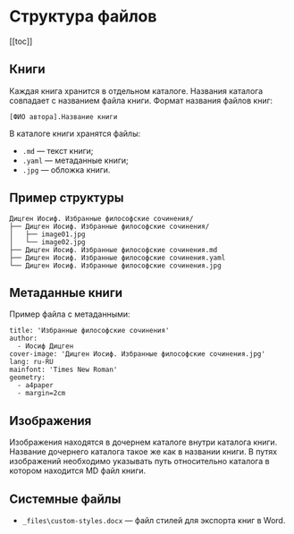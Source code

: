 # Структура файлов

[[toc]]

## Книги

Каждая книга хранится в отдельном каталоге. Названия каталога совпадает с названием файла книги. Формат названия файлов книг:

```
[ФИО автора].Название книги
```

В каталоге книги хранятся файлы:

* `.md` — текст книги;
* `.yaml` — метаданные книги;
* `.jpg` — обложка книги.

## Пример структуры

```
Дицген Иосиф. Избранные философские сочинения/
├── Дицген Иосиф. Избранные философские сочинения/
│   ├── image01.jpg
│   └── image02.jpg
├── Дицген Иосиф. Избранные философские сочинения.md
├── Дицген Иосиф. Избранные философские сочинения.yaml
└── Дицген Иосиф. Избранные философские сочинения.jpg

```

## Метаданные книги

Пример файла с метаданными:

```
title: 'Избранные философские сочинения'
author:
  - Иосиф Дицген
cover-image: 'Дицген Иосиф. Избранные философские сочинения.jpg'
lang: ru-RU
mainfont: 'Times New Roman'
geometry:
  - a4paper
  - margin=2cm
```

## Изображения

Изображения находятся в дочернем каталоге внутри каталога книги. Название дочернего каталога такое же как в названии книги. В путях изображений необходимо указывать путь относительно каталога в котором находится MD файл книги.

## Системные файлы

- `_files\custom-styles.docx` — файл стилей для экспорта книг в Word.

